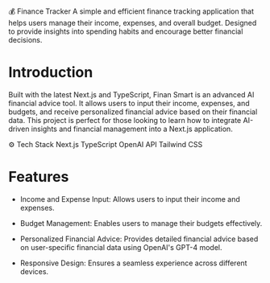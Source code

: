 💰 Finance Tracker
A simple and efficient finance tracking application that helps users manage their income, expenses, and overall budget. Designed to provide insights into spending habits and encourage better financial decisions.

# Introduction
Built with the latest Next.js and TypeScript, Finan Smart is an advanced AI financial advice tool. It allows users to input their income, expenses, and budgets, and receive personalized financial advice based on their financial data. This project is perfect for those looking to learn how to integrate AI-driven insights and financial management into a Next.js application.

⚙️ Tech Stack
Next.js
TypeScript
OpenAI API
Tailwind CSS

# Features
* Income and Expense Input: Allows users to input their income and expenses.

* Budget Management: Enables users to manage their budgets effectively.

* Personalized Financial Advice: Provides detailed financial advice based on user-specific financial data using OpenAI's GPT-4 model.

* Responsive Design: Ensures a seamless experience across different devices.
